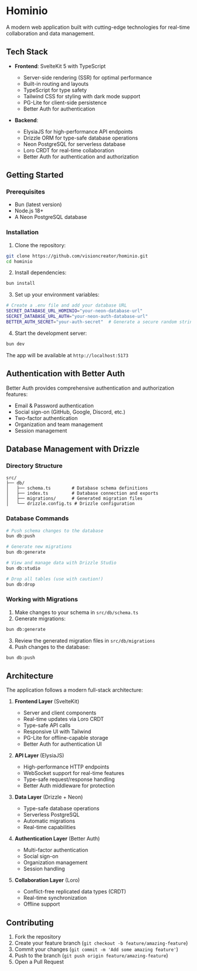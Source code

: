 # Hominio

A modern web application built with cutting-edge technologies for real-time collaboration and data management.

## Tech Stack

- **Frontend**: SvelteKit 5 with TypeScript
  - Server-side rendering (SSR) for optimal performance
  - Built-in routing and layouts
  - TypeScript for type safety
  - Tailwind CSS for styling with dark mode support
  - PG-Lite for client-side persistence
  - Better Auth for authentication

- **Backend**:
  - ElysiaJS for high-performance API endpoints
  - Drizzle ORM for type-safe database operations
  - Neon PostgreSQL for serverless database
  - Loro CRDT for real-time collaboration
  - Better Auth for authentication and authorization

## Getting Started

### Prerequisites

- Bun (latest version)
- Node.js 18+
- A Neon PostgreSQL database

### Installation

1. Clone the repository:
```bash
git clone https://github.com/visioncreator/hominio.git
cd hominio
```

2. Install dependencies:
```bash
bun install
```

3. Set up your environment variables:
```bash
# Create a .env file and add your database URL
SECRET_DATABASE_URL_HOMINIO="your-neon-database-url"
SECRET_DATABASE_URL_AUTH="your-neon-auth-database-url"
BETTER_AUTH_SECRET="your-auth-secret"  # Generate a secure random string
```

4. Start the development server:
```bash
bun dev
```

The app will be available at `http://localhost:5173`

## Authentication with Better Auth

Better Auth provides comprehensive authentication and authorization features:

- Email & Password authentication
- Social sign-on (GitHub, Google, Discord, etc.)
- Two-factor authentication
- Organization and team management
- Session management


## Database Management with Drizzle

### Directory Structure

```
src/
├── db/
│   ├── schema.ts        # Database schema definitions
│   ├── index.ts         # Database connection and exports
│   ├── migrations/      # Generated migration files
│   └── drizzle.config.ts # Drizzle configuration
```

### Database Commands

```bash
# Push schema changes to the database
bun db:push

# Generate new migrations
bun db:generate

# View and manage data with Drizzle Studio
bun db:studio

# Drop all tables (use with caution!)
bun db:drop
```

### Working with Migrations

1. Make changes to your schema in `src/db/schema.ts`
2. Generate migrations:
```bash
bun db:generate
```
3. Review the generated migration files in `src/db/migrations`
4. Push changes to the database:
```bash
bun db:push
```

## Architecture

The application follows a modern full-stack architecture:

1. **Frontend Layer** (SvelteKit)
   - Server and client components
   - Real-time updates via Loro CRDT
   - Type-safe API calls
   - Responsive UI with Tailwind
   - PG-Lite for offline-capable storage
   - Better Auth for authentication UI

2. **API Layer** (ElysiaJS)
   - High-performance HTTP endpoints
   - WebSocket support for real-time features
   - Type-safe request/response handling
   - Better Auth middleware for protection

3. **Data Layer** (Drizzle + Neon)
   - Type-safe database operations
   - Serverless PostgreSQL
   - Automatic migrations
   - Real-time capabilities

4. **Authentication Layer** (Better Auth)
   - Multi-factor authentication
   - Social sign-on
   - Organization management
   - Session handling

5. **Collaboration Layer** (Loro)
   - Conflict-free replicated data types (CRDT)
   - Real-time synchronization
   - Offline support

## Contributing

1. Fork the repository
2. Create your feature branch (`git checkout -b feature/amazing-feature`)
3. Commit your changes (`git commit -m 'Add some amazing feature'`)
4. Push to the branch (`git push origin feature/amazing-feature`)
5. Open a Pull Request
